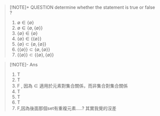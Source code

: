 
> [!NOTE]+ QUESTION
> determine whether the statement is true or false ?
> 1. $\emptyset \in \{\emptyset\}$
> 2. $\emptyset \in \{\emptyset,\{\emptyset\}\}$
> 3. $\{\emptyset\} \in \{\emptyset\}$
> 4. $\{\emptyset\} \in \{\{\emptyset\}\}$
> 5. $\{\emptyset\} \subset \{\emptyset,\{\emptyset\}\}$
> 6. $\{\{\emptyset\}\}\subset\{\emptyset,\{\emptyset\}\}$
> 7. $\{\{\emptyset\}\}\subset\{\{\emptyset\},\{\emptyset\}\}$

> [!NOTE]- Ans
> 1. T
> 2. T
> 3. F , 因為 $\in$ 適用於元素對集合關係，而非集合對集合關係
> 4. T
> 5. T
> 6. T
> 7. F,因為後面那個set有重複元素.....? 其實我覺的沒差

